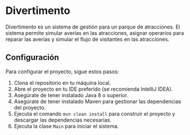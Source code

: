 # Divertimento

Divertimento es un sistema de gestión para un parque de atracciones. El sistema permite simular averías en las atracciones, asignar operarios para reparar las averías y simular el flujo de visitantes en las atracciones.

## Configuración

Para configurar el proyecto, sigue estos pasos:

1. Clona el repositorio en tu máquina local.
2. Abre el proyecto en tu IDE preferido (se recomienda IntelliJ IDEA).
3. Asegúrate de tener instalado Java 8 o superior.
4. Asegúrate de tener instalado Maven para gestionar las dependencias del proyecto.
5. Ejecuta el comando `mvn clean install` para construir el proyecto y descargar las dependencias necesarias.
6. Ejecuta la clase `Main` para iniciar el sistema.

